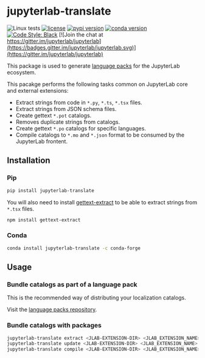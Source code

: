 # jupyterlab-translate

![Linux tests](https://github.com/jupyterlab/jupyterlab-translate/workflows/Run%20tests/badge.svg)
[![license](https://img.shields.io/pypi/l/jupyterlab-translate.svg)](./LICENSE.txt)
[![pypi version](https://img.shields.io/pypi/v/jupyterlab-translate.svg)](https://pypi.org/project/jupyterlab-translate/)
[![conda version](https://img.shields.io/conda/vn/conda-forge/jupyterlab-translate.svg)](https://www.anaconda.org/conda-forge/jupyterlab-translate)
[![Code Style: Black](https://img.shields.io/badge/code%20style-black-000000.svg)](https://github.com/psf/black)
[![Join the chat at https://gitter.im/jupyterlab/jupyterlab](https://badges.gitter.im/jupyterlab/jupyterlab.svg)](https://gitter.im/jupyterlab/jupyterlab)

This package is used to generate [language packs](https://github.com/jupyterlab/language-packs) for the JupyterLab ecosystem.

This pacakge performs the following tasks common on JupyterLab core and external extensions:

* Extract strings from code in `*.py`, `*.ts`, `*.tsx` files.
* Extract strings from JSON schema files.
* Create gettext `*.pot` catalogs.
* Removes duplicate strings from catalogs.
* Create gettext `*.po` catalogs for specific languages.
* Compile catalogs to `*.mo` and `*.json` format to be consumed by the JupyterLab frontent.

## Installation

### Pip

```bash
pip install jupyterlab-translate
```

You will also need to install [gettext-extract](https://www.npmjs.com/package/gettext-extract)
to be able to extract strings from `*.tsx` files.

```bash
npm install gettext-extract
```

### Conda

```bash
conda install jupyterlab-translate -c conda-forge
```

## Usage

### Bundle catalogs as part of a language pack

This is the recommended way of distributing your localization catalogs.

Visit the [language packs repository](https://github.com/jupyterlab/language-packs).

### Bundle catalogs with packages

```bash
jupyterlab-translate extract <JLAB-EXTENSION-DIR> <JLAB_EXTENSION_NAME>
jupyterlab-translate update <JLAB-EXTENSION-DIR> <JLAB_EXTENSION_NAME> -l es-ES
jupyterlab-translate compile <JLAB-EXTENSION-DIR> <JLAB_EXTENSION_NAME>
```
